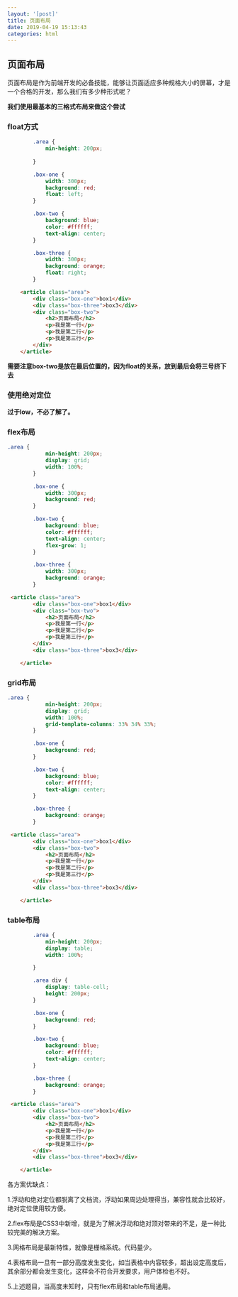 ```yaml
---
layout: '[post]'
title: 页面布局
date: 2019-04-19 15:13:43
categories: html
---
```

## 页面布局
页面布局是作为前端开发的必备技能，能够让页面适应多种规格大小的屏幕，才是一个合格的开发，那么我们有多少种形式呢？  
<!-- more -->
**我们使用最基本的三格式布局来做这个尝试**
### float方式

```css
        .area {
            min-height: 200px;
            
        }

        .box-one {
            width: 300px;
            background: red;
            float: left;
        }

        .box-two {
            background: blue;
            color: #ffffff;
            text-align: center;
        }

        .box-three {
            width: 300px;
            background: orange;
            float: right;
        }
```

```html
    <article class="area">
        <div class="box-one">box1</div>
        <div class="box-three">box3</div>
        <div class="box-two">
            <h2>页面布局</h2>
            <p>我是第一行</p>
            <p>我是第二行</p>
            <p>我是第三行</p>
        </div>
    </article>
```
**需要注意box-two是放在最后位置的，因为float的关系，放到最后会将三号挤下去**
### 使用绝对定位
**过于low，不必了解了。**
### flex布局

```css
.area {
            min-height: 200px;
            display: grid;
            width: 100%;
        }

        .box-one {
            width: 300px;
            background: red;
        }

        .box-two {
            background: blue;
            color: #ffffff;
            text-align: center;
            flex-grow: 1;
        }

        .box-three {
            width: 300px;
            background: orange;
        }
```

```html
 <article class="area">
        <div class="box-one">box1</div>
        <div class="box-two">
            <h2>页面布局</h2>
            <p>我是第一行</p>
            <p>我是第二行</p>
            <p>我是第三行</p>
        </div>
        <div class="box-three">box3</div>

    </article>
```
### grid布局

```css
.area {
            min-height: 200px;
            display: grid;
            width: 100%;
            grid-template-columns: 33% 34% 33%;
        }

        .box-one {
            background: red;
        }

        .box-two {
            background: blue;
            color: #ffffff;
            text-align: center;
        }

        .box-three {
            background: orange;
        }
```
```html
 <article class="area">
        <div class="box-one">box1</div>
        <div class="box-two">
            <h2>页面布局</h2>
            <p>我是第一行</p>
            <p>我是第二行</p>
            <p>我是第三行</p>
        </div>
        <div class="box-three">box3</div>

    </article>
```
### table布局

```css
        .area {
            min-height: 200px;
            display: table;
            width: 100%;

        }

        .area div {
            display: table-cell;
            height: 200px;
        }

        .box-one {
            background: red;
        }

        .box-two {
            background: blue;
            color: #ffffff;
            text-align: center;
        }

        .box-three {
            background: orange;
        }
```
```html
 <article class="area">
        <div class="box-one">box1</div>
        <div class="box-two">
            <h2>页面布局</h2>
            <p>我是第一行</p>
            <p>我是第二行</p>
            <p>我是第三行</p>
        </div>
        <div class="box-three">box3</div>

    </article>
```
各方案优缺点：

1.浮动和绝对定位都脱离了文档流，浮动如果周边处理得当，兼容性就会比较好，绝对定位使用较方便。

2.flex布局是CSS3中新增，就是为了解决浮动和绝对顶对带来的不足，是一种比较完美的解决方案。

3.网格布局是最新特性，就像是栅格系统。代码量少。

4.表格布局一旦有一部分高度发生变化，如当表格中内容较多，超出设定高度后，其余部分都会发生变化，这样会不符合开发要求，用户体检也不好。

5.上述题目，当高度未知时，只有flex布局和table布局通用。



